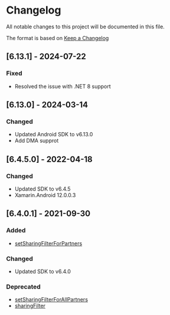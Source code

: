 # Changelog

All notable changes to this project will be documented in this file.

The format is based on [Keep a Changelog](https://keepachangelog.com/en/1.0.0/)

## [6.13.1] - 2024-07-22

### Fixed

- Resolved the issue with .NET 8 support

## [6.13.0] - 2024-03-14

### Changed

- Updated Android SDK to v6.13.0
- Add DMA supprot
  
## [6.4.5.0] - 2022-04-18

### Changed

- Updated SDK to v6.4.5
- Xamarin.Android 12.0.0.3

## [6.4.0.1] - 2021-09-30

### Added

- [setSharingFilterForPartners](https://dev.appsflyer.com/hc/docs/android-sdk-reference-appsflyerlib#setsharingfilterforpartners)

### Changed

- Updated SDK to v6.4.0

### Deprecated

- [setSharingFilterForAllPartners](https://dev.appsflyer.com/hc/docs/android-sdk-reference-appsflyerlib#setsharingfilterforallpartners)
- [sharingFilter](https://dev.appsflyer.com/hc/docs/android-sdk-reference-appsflyerlib#sharingfilter)

